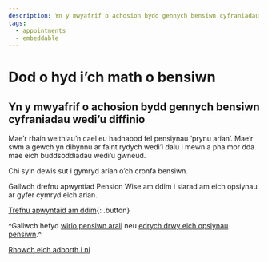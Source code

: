 ```yaml
---
description: Yn y mwyafrif o achosion bydd gennych bensiwn cyfraniadau wedi’u diffinio
tags:
  - appointments
  - embeddable
---
```


# Dod o hyd i’ch math o bensiwn

## Yn y mwyafrif o achosion bydd gennych bensiwn cyfraniadau wedi’u diffinio

Mae’r rhain weithiau’n cael eu hadnabod fel pensiynau ‘prynu arian’. Mae’r swm a gewch yn dibynnu ar faint rydych wedi’i dalu i mewn a pha mor dda mae eich buddsoddiadau wedi’u gwneud.

Chi sy’n dewis sut i gymryd arian o’ch cronfa bensiwn.

Gallwch drefnu apwyntiad Pension Wise am ddim i siarad am eich opsiynau ar gyfer cymryd eich arian.

[Trefnu apwyntaid am ddim](/cy/appointments){: .button}

^Gallwch hefyd [wirio pensiwn arall](/cy/pension-type-tool) neu [edrych drwy eich opsiynau pensiwn](/cy/explore-your-options).^

[Rhowch eich adborth i ni](http://research.pensionwise.gov.uk/s/PTTfeedback/)

